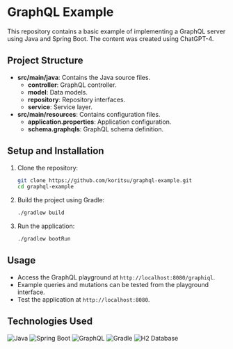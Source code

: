 # GraphQL Example

This repository contains a basic example of implementing a GraphQL server using Java and Spring Boot. The content was created using ChatGPT-4.

## Project Structure
- **src/main/java**: Contains the Java source files.
  - **controller**: GraphQL controller.
  - **model**: Data models.
  - **repository**: Repository interfaces.
  - **service**: Service layer.
- **src/main/resources**: Contains configuration files.
  - **application.properties**: Application configuration.
  - **schema.graphqls**: GraphQL schema definition.

## Setup and Installation
1. Clone the repository:
   ```bash
   git clone https://github.com/koritsu/graphql-example.git
   cd graphql-example
   ```
2. Build the project using Gradle:
   ```bash
   ./gradlew build
   ```
3. Run the application:
   ```bash
   ./gradlew bootRun
   ```

## Usage
- Access the GraphQL playground at `http://localhost:8080/graphiql`.
- Example queries and mutations can be tested from the playground interface.
- Test the application at `http://localhost:8080`.

## Technologies Used
![Java](https://img.shields.io/badge/Java-ED8B00?style=for-the-badge&logo=java&logoColor=white)
![Spring Boot](https://img.shields.io/badge/Spring%20Boot-6DB33F?style=for-the-badge&logo=spring-boot&logoColor=white)
![GraphQL](https://img.shields.io/badge/GraphQL-E10098?style=for-the-badge&logo=graphql&logoColor=white)
![Gradle](https://img.shields.io/badge/Gradle-02303A?style=for-the-badge&logo=gradle&logoColor=white)
![H2 Database](https://img.shields.io/badge/H2-4479A1?style=for-the-badge&logo=h2&logoColor=white)
